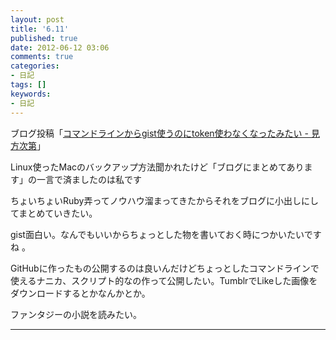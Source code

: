 ```yaml
---
layout: post
title: '6.11'
published: true
date: 2012-06-12 03:06
comments: true
categories:
- 日記
tags: []
keywords:
- 日記
---
```

ブログ投稿「[コマンドラインからgist使うのにtoken使わなくなったみたい - 見方次第](http://soramugi.hateblo.jp/entry/2012/06/12/025144 "コマンドラインからgist使うのにtoken使わなくなったみたい - 見方次第")」

Linux使ったMacのバックアップ方法聞かれたけど「ブログにまとめてあります」の一言で済ましたのは私です

ちょいちょいRuby弄ってノウハウ溜まってきたからそれをブログに小出しにしてまとめていきたい。

gist面白い。なんでもいいからちょっとした物を書いておく時につかいたいですね 。

GitHubに作ったもの公開するのは良いんだけどちょっとしたコマンドラインで使えるナニカ、スクリプト的なの作って公開したい。TumblrでLikeした画像をダウンロードするとかなんかとか。

ファンタジーの小説を読みたい。

---

